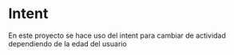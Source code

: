 # Intent
En este proyecto se hace uso del intent para cambiar de actividad dependiendo de la edad del usuario
